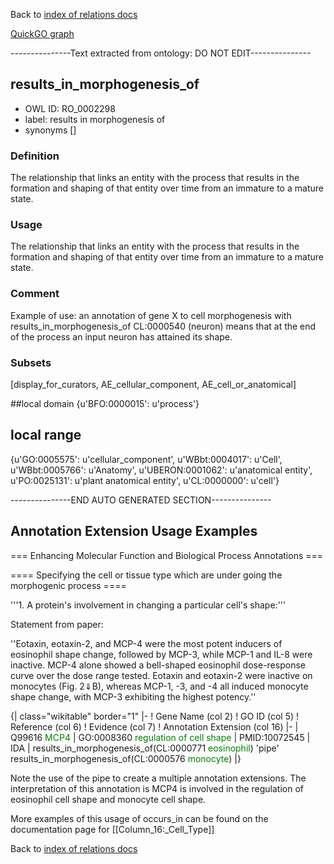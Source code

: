 Back to [index of relations docs](https://github.com/geneontology/annotation_extensions/tree/master/doc)

[QuickGO graph](www.ebi.ac.uk/QuickGO/AnnotationExtensionRelations.html)

---------------Text extracted from ontology: DO NOT EDIT---------------

## results_in_morphogenesis_of
* OWL ID: RO_0002298
* label: results in morphogenesis of
* synonyms
[]

### Definition
The relationship that links an entity with the process that results in the formation and shaping of that entity over time from an immature to a mature state.

### Usage
The relationship that links an entity with the process that results in the formation and shaping of that entity over time from an immature to a mature state.

### Comment
Example of use: an annotation of gene X to cell morphogenesis with results_in_morphogenesis_of CL:0000540 (neuron) means that at the end of the process an input neuron has attained its shape.

### Subsets
[display_for_curators, AE_cellular_component, AE_cell_or_anatomical]

##local domain
{u'BFO:0000015': u'process'}

## local range
{u'GO:0005575': u'cellular_component', u'WBbt:0004017': u'Cell', u'WBbt:0005766': u'Anatomy', u'UBERON:0001062': u'anatomical entity', u'PO:0025131': u'plant anatomical entity', u'CL:0000000': u'cell'}

---------------END AUTO GENERATED SECTION---------------

Annotation Extension Usage Examples
--

=== Enhancing Molecular Function and Biological Process Annotations ===

==== Specifying the cell or tissue type which are under going the morphogenic process ====

'''1. A protein's involvement in changing a particular cell's shape:'''

Statement from paper:

''Eotaxin, eotaxin-2, and MCP-4 were the most potent inducers of eosinophil shape change, followed by MCP-3, while MCP-1 and IL-8 were inactive. MCP-4 alone showed a bell-shaped eosinophil dose-response curve over the dose range tested. Eotaxin and eotaxin-2 were inactive on monocytes (Fig. 2⇓B), whereas MCP-1, -3, and -4 all induced monocyte shape change, with MCP-3 exhibiting the highest potency.''

{| class="wikitable" border="1"
|-
! Gene Name (col 2)
! GO ID (col 5)
! Reference (col 6)
! Evidence (col 7)
! Annotation Extension (col 16)
|-
| Q99616  <span style="color:green">MCP4</span>
| GO:0008360 <span style="color:green">regulation of cell shape</span>
| PMID:10072545
| IDA
| results_in_morphogenesis_of(CL:0000771 <span style="color:green">eosinophil</span>) 'pipe' results_in_morphogenesis_of(CL:0000576 <span style="color:green">monocyte</span>)
|}

Note the use of the pipe to create a multiple annotation extensions. The interpretation of this annotation is MCP4 is involved in the regulation of eosinophil cell shape and monocyte cell shape. 

More examples of this usage of occurs_in can be found on the documentation page for [[Column_16:_Cell_Type]]











Back to [index of relations docs](https://github.com/geneontology/annotation_extensions/tree/master/doc)
